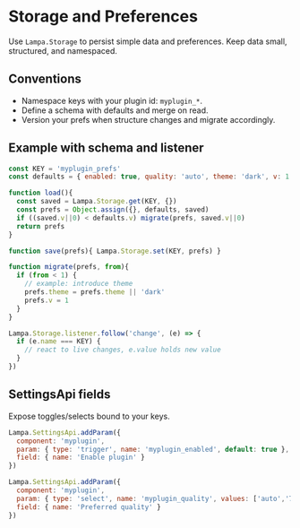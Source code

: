 # Storage and Preferences

Use `Lampa.Storage` to persist simple data and preferences. Keep data small, structured, and namespaced.

## Conventions

- Namespace keys with your plugin id: `myplugin_*`.
- Define a schema with defaults and merge on read.
- Version your prefs when structure changes and migrate accordingly.

## Example with schema and listener

```js
const KEY = 'myplugin_prefs'
const defaults = { enabled: true, quality: 'auto', theme: 'dark', v: 1 }

function load(){
  const saved = Lampa.Storage.get(KEY, {})
  const prefs = Object.assign({}, defaults, saved)
  if ((saved.v||0) < defaults.v) migrate(prefs, saved.v||0)
  return prefs
}

function save(prefs){ Lampa.Storage.set(KEY, prefs) }

function migrate(prefs, from){
  if (from < 1) {
    // example: introduce theme
    prefs.theme = prefs.theme || 'dark'
    prefs.v = 1
  }
}

Lampa.Storage.listener.follow('change', (e) => {
  if (e.name === KEY) {
    // react to live changes, e.value holds new value
  }
})
```

## SettingsApi fields

Expose toggles/selects bound to your keys.

```js
Lampa.SettingsApi.addParam({
  component: 'myplugin',
  param: { type: 'trigger', name: 'myplugin_enabled', default: true },
  field: { name: 'Enable plugin' }
})

Lampa.SettingsApi.addParam({
  component: 'myplugin',
  param: { type: 'select', name: 'myplugin_quality', values: ['auto','720p','1080p'], default: 'auto' },
  field: { name: 'Preferred quality' }
})
```

